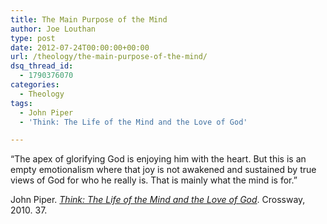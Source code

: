 ```yaml
---
title: The Main Purpose of the Mind
author: Joe Louthan
type: post
date: 2012-07-24T00:00:00+00:00
url: /theology/the-main-purpose-of-the-mind/
dsq_thread_id:
  - 1790376070
categories:
  - Theology
tags:
  - John Piper
  - 'Think: The Life of the Mind and the Love of God'

---
```

&#8220;The apex of glorifying God is enjoying him with the heart. But this is an empty emotionalism where that joy is not awakened and sustained by true views of God for who he really is. That is mainly what the mind is for.&#8221;

John Piper. <a href="https://www.amazon.com/dp/1433520710/ref=as_li_ss_til?tag=iamlipr-20&#038;camp=0&#038;creative=0&#038;linkCode=as4&#038;creativeASIN=1433520710&#038;adid=1JXW9393FD0S2EF93Y64&#038;" target="_new"><em>Think: The Life of the Mind and the Love of God</em></a>. Crossway, 2010. 37.